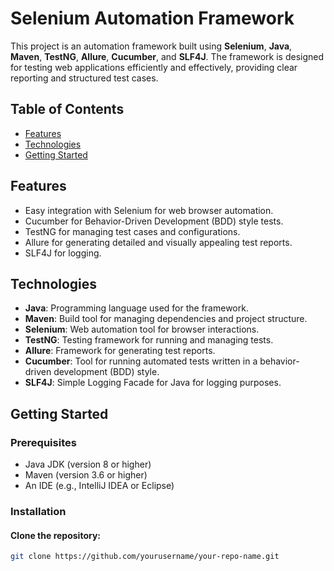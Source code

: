 # Selenium Automation Framework

This project is an automation framework built using **Selenium**, **Java**, **Maven**, **TestNG**, **Allure**, **Cucumber**, and **SLF4J**. The framework is designed for testing web applications efficiently and effectively, providing clear reporting and structured test cases.

## Table of Contents

- [Features](#features)
- [Technologies](#technologies)
- [Getting Started](#getting-started)

## Features

- Easy integration with Selenium for web browser automation.
- Cucumber for Behavior-Driven Development (BDD) style tests.
- TestNG for managing test cases and configurations.
- Allure for generating detailed and visually appealing test reports.
- SLF4J for logging.

## Technologies

- **Java**: Programming language used for the framework.
- **Maven**: Build tool for managing dependencies and project structure.
- **Selenium**: Web automation tool for browser interactions.
- **TestNG**: Testing framework for running and managing tests.
- **Allure**: Framework for generating test reports.
- **Cucumber**: Tool for running automated tests written in a behavior-driven development (BDD) style.
- **SLF4J**: Simple Logging Facade for Java for logging purposes.

## Getting Started

### Prerequisites

- Java JDK (version 8 or higher)
- Maven (version 3.6 or higher)
- An IDE (e.g., IntelliJ IDEA or Eclipse)

### Installation

  #### Clone the repository:

   ```bash
   git clone https://github.com/yourusername/your-repo-name.git
